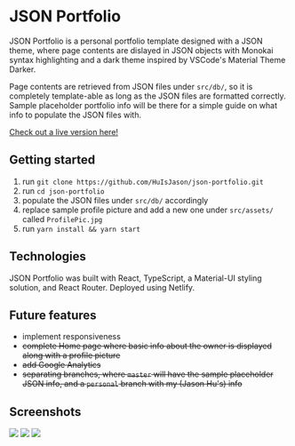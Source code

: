 # JSON Portfolio

JSON Portfolio is a personal portfolio template designed with a JSON theme, where page contents are dislayed in JSON objects with Monokai syntax highlighting and a dark theme inspired by VSCode's Material Theme Darker.

Page contents are retrieved from JSON files under `src/db/`, so it is completely template-able as long as the JSON files are formatted correctly. Sample placeholder portfolio info will be there for a simple guide on what info to populate the JSON files with.

[Check out a live version here!](https://jason-hu.com)

## Getting started

1. run `git clone https://github.com/HuIsJason/json-portfolio.git`
2. run `cd json-portfolio`
3. populate the JSON files under `src/db/` accordingly
4. replace sample profile picture and add a new one under `src/assets/` called `ProfilePic.jpg`
5. run `yarn install && yarn start`

## Technologies

JSON Portfolio was built with React, TypeScript, a Material-UI styling solution, and React Router. Deployed using Netlify.

## Future features

- implement responsiveness
- ~~complete Home page where basic info about the owner is displayed along with a profile picture~~
- ~~add Google Analytics~~
- ~~separating branches, where `master` will have the sample placeholder JSON info, and a `personal` branch with my (Jason Hu's) info~~

## Screenshots
![](https://i.imgur.com/OGI3K2F.png)
![](https://i.imgur.com/41RZppc.png)
![](https://i.imgur.com/0Tpl8zq.png)
